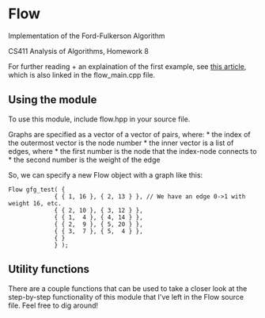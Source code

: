 # Flow
Implementation of the Ford-Fulkerson Algorithm

CS411 Analysis of Algorithms, Homework 8

For further reading + an explaination of the first example, see
[this article](https://www.geeksforgeeks.org/ford-fulkerson-algorithm-for-maximum-flow-problem/),
which is also linked in the flow_main.cpp file.

## Using the module

To use this module, include flow.hpp in your source file.

Graphs are specified as a vector of a vector of pairs, where:
    * the index of the outermost vector is the node number
    * the inner vector is a list of edges, where
        * the first number is the node that the index-node connects to
        * the second number is the weight of the edge

So, we can specify a new Flow object with a graph like this:
```
Flow gfg_test( {
             { { 1, 16 }, { 2, 13 } }, // We have an edge 0->1 with weight 16, etc.
             { { 2, 10 }, { 3, 12 } },
             { { 1,  4 }, { 4, 14 } },
             { { 2,  9 }, { 5, 20 } },
             { { 3,  7 }, { 5,  4 } },
             { }
             } );
```

## Utility functions

There are a couple functions that can be used to take a closer look at the
step-by-step functionality of this module that I've left in the Flow source
file. Feel free to dig around!

